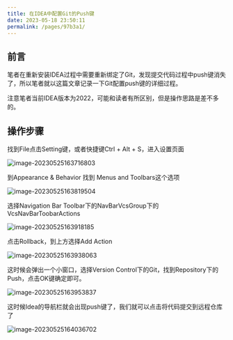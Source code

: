 ```yaml
---
title: 在IDEA中配置Git的Push键
date: 2023-05-18 23:50:11
permalink: /pages/97b3a1/
---
```



## 前言

笔者在重新安装IDEA过程中需要重新绑定了Git，发现提交代码过程中push键消失了，所以笔者就以这篇文章记录一下Git配置push键的详细过程。

注意笔者当前IDEA版本为2022，可能和读者有所区别，但是操作思路是差不多的。

## 操作步骤

找到File点击Setting键，或者快捷键Ctrl + Alt + S，进入设置页面

![image-20230525163716803](https://gaoziman.oss-cn-hangzhou.aliyuncs.com/img/image-20230525163716803.png)



到Appearance & Behavior 找到 Menus and Toolbars这个选项

![image-20230525163819504](https://gaoziman.oss-cn-hangzhou.aliyuncs.com/img/image-20230525163819504.png)



选择Navigation Bar Toolbar下的NavBarVcsGroup下的VcsNavBarToobarActions

![image-20230525163918185](https://gaoziman.oss-cn-hangzhou.aliyuncs.com/img/image-20230525163918185.png)

点击Rollback，到上方选择Add Action

![image-20230525163938063](https://gaoziman.oss-cn-hangzhou.aliyuncs.com/img/image-20230525163938063.png)



这时候会弹出一个小窗口，选择Version Control下的Git，找到Repository下的Push，点击OK键确定即可。

![image-20230525163953837](https://gaoziman.oss-cn-hangzhou.aliyuncs.com/img/image-20230525163953837.png)

这时候Idea的导航栏就会出现push键了，我们就可以点击将代码提交到远程仓库了

![image-20230525164036702](https://gaoziman.oss-cn-hangzhou.aliyuncs.com/img/image-20230525164036702.png)